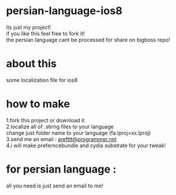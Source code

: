persian-language-ios8
=====================

its just my project!    
if you like this feel free to fork it!  
the persian language cant be processed for share on bigboss repo!   


about this
=====================

some localization file for ios8 

how to make
=====================

1.fork this project or download it  
2.localize all of .stirng files to your language    
 change just folder name to your language (fa.lproj=xx.lproj)   
3.send me an email : arefttt@programmer.net     
4.i will make preferncebundle and cydia substrate for your tweak!   
    
for persian language :
=====================

all you need is just send an email to me!

